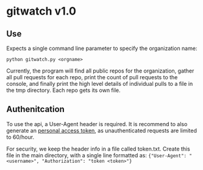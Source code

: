 # gitwatch v1.0

## Use

Expects a single command line parameter to specify the organization name:

`python gitwatch.py <orgname>`

Currently, the program will find all public repos for the organization, gather all pull requests for each repo, print the count of pull requests to the console, and finally print the high level details of individual pulls to a file in the tmp directory.  Each repo gets its own file.


## Authenitcation

To use the api, a User-Agent header is required.  It is recommend to also generate an [personal access token](https://help.github.com/articles/creating-a-personal-access-token-for-the-command-line/), as unauthenticated requests are limited to 60/hour.

For security, we keep the header info in a file called token.txt.  Create this file in the main directory, with a single line formatted as:
`{"User-Agent": "<username>", "Authorization": "token <token>"}`
